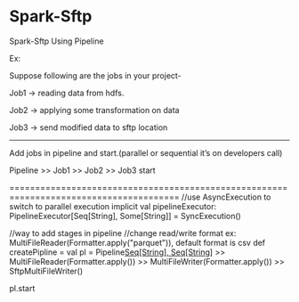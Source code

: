 # Spark-Sftp
Spark-Sftp Using Pipeline

Ex:

 

Suppose following are the jobs in your project-

 

Job1 -> reading data from hdfs.

Job2 -> applying some transformation on data

Job3 -> send modified data to sftp location

----

 

Add jobs in pipeline and start.(parallel or sequential it’s on developers call)

 

Pipeline >> Job1 >> Job2 >> Job3  start

=======================================================================================
//use AsyncExecution to switch to parallel execution
  implicit val pipelineExecutor: PipelineExecutor[Seq[String], Some[String]] = SyncExecution()
  
  //way to add stages in pipeline
  //change read/write format ex: MultiFileReader(Formatter.apply("parquet")), default format is csv
  def createPipline =
   val pl = Pipeline[Seq[String], Seq[String]]() >>
      MultiFileReader(Formatter.apply()) >>
      MultiFileWriter(Formatter.apply()) >>
      SftpMultiFileWriter()  
      
   pl.start
